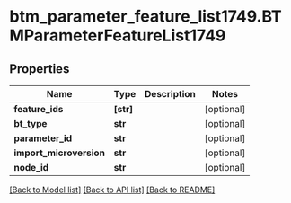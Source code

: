 # btm_parameter_feature_list1749.BTMParameterFeatureList1749

## Properties
Name | Type | Description | Notes
------------ | ------------- | ------------- | -------------
**feature_ids** | **[str]** |  | [optional] 
**bt_type** | **str** |  | [optional] 
**parameter_id** | **str** |  | [optional] 
**import_microversion** | **str** |  | [optional] 
**node_id** | **str** |  | [optional] 

[[Back to Model list]](../README.md#documentation-for-models) [[Back to API list]](../README.md#documentation-for-api-endpoints) [[Back to README]](../README.md)


